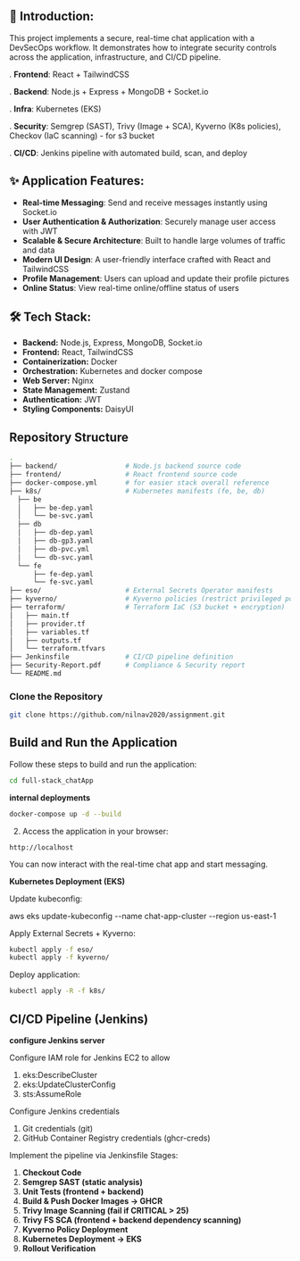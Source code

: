 ## 📝 Introduction:

This project implements a secure, real-time chat application with a DevSecOps workflow.
It demonstrates how to integrate security controls across the application, infrastructure, and CI/CD pipeline.

. **Frontend**: React + TailwindCSS

. **Backend**: Node.js + Express + MongoDB + Socket.io

. **Infra**: Kubernetes (EKS)

. **Security**: Semgrep (SAST), Trivy (Image + SCA), Kyverno (K8s policies), Checkov (IaC scanning) - for s3 bucket

. **CI/CD**: Jenkins pipeline with automated build, scan, and deploy

## ✨ Application Features:


* **Real-time Messaging**: Send and receive messages instantly using Socket.io 
* **User Authentication & Authorization**: Securely manage user access with JWT 
* **Scalable & Secure Architecture**: Built to handle large volumes of traffic and data 
* **Modern UI Design**: A user-friendly interface crafted with React and TailwindCSS 
* **Profile Management**: Users can upload and update their profile pictures 
* **Online Status**: View real-time online/offline status of users 


## 🛠️ Tech Stack:


* **Backend:** Node.js, Express, MongoDB, Socket.io
* **Frontend:** React, TailwindCSS
* **Containerization:** Docker
* **Orchestration:** Kubernetes and docker compose
* **Web Server:** Nginx
* **State Management:** Zustand
* **Authentication:** JWT
* **Styling Components:** DaisyUI


## Repository Structure
```bash
.
├── backend/                 # Node.js backend source code
├── frontend/                # React frontend source code
├── docker-compose.yml       # for easier stack overall reference
├── k8s/                     # Kubernetes manifests (fe, be, db)
  ├── be
  │   ├── be-dep.yaml
  │   └── be-svc.yaml
  ├── db
  │   ├── db-dep.yaml
  │   ├── db-gp3.yaml
  │   ├── db-pvc.yml
  │   └── db-svc.yaml
  └── fe
      ├── fe-dep.yaml
      └── fe-svc.yaml
├── eso/                     # External Secrets Operator manifests
├── kyverno/                 # Kyverno policies (restrict privileged pods, enforce resource limits)
├── terraform/               # Terraform IaC (S3 bucket + encryption)
│   ├── main.tf
│   ├── provider.tf
│   ├── variables.tf
│   ├── outputs.tf
│   └── terraform.tfvars
├── Jenkinsfile              # CI/CD pipeline definition
├── Security-Report.pdf      # Compliance & Security report
└── README.md                
```

### Clone the Repository

```bash
git clone https://github.com/nilnav2020/assignment.git
```

## Build and Run the Application

Follow these steps to build and run the application:

```bash
cd full-stack_chatApp
```
**internal deployments**
```bash
docker-compose up -d --build
```

2. Access the application in your browser:

```
http://localhost
```
You can now interact with the real-time chat app and start messaging.

**Kubernetes Deployment (EKS)**

Update kubeconfig:

aws eks update-kubeconfig --name chat-app-cluster --region us-east-1


Apply External Secrets + Kyverno:
```bash
kubectl apply -f eso/
kubectl apply -f kyverno/
```

Deploy application:
```bash
kubectl apply -R -f k8s/
```

## CI/CD Pipeline (Jenkins)

**configure Jenkins server**

Configure IAM role for Jenkins EC2 to allow
1. eks:DescribeCluster
2. eks:UpdateClusterConfig
3. sts:AssumeRole

Configure Jenkins credentials
1. Git credentials (git)
2. GitHub Container Registry credentials (ghcr-creds)

Implement the pipeline via Jenkinsfile
Stages:
1. **Checkout Code**
2. **Semgrep SAST (static analysis)**
3. **Unit Tests (frontend + backend)**
4. **Build & Push Docker Images → GHCR**
5. **Trivy Image Scanning (fail if CRITICAL > 25)**
6. **Trivy FS SCA (frontend + backend dependency scanning)**
7. **Kyverno Policy Deployment**
8. **Kubernetes Deployment → EKS**
9. **Rollout Verification**







